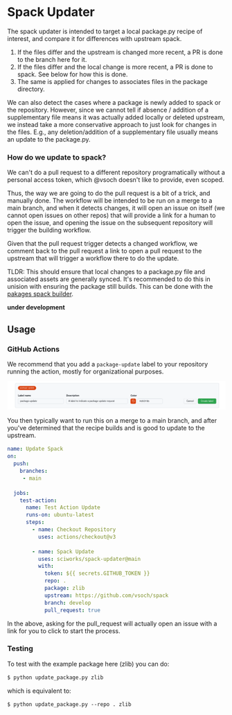 # Spack Updater

The spack updater is intended to target a local package.py recipe of interest,
and compare it for differences with upstream spack.

1. If the files differ and the upstream is changed more recent, a PR is done to the branch here for it.
2. If the files differ and the local change is more recent, a PR is done to spack. See below for how this is done.
3. The same is applied for changes to associates files in the package directory.

We can also detect the cases where a package is newly added to spack or the repository.
However, since we cannot tell if absence / addition of a supplementary file means
it was actually added locally or deleted upstream, we instead take a more conservative
approach to just look for changes in the files. E.g., any deletion/addition of a supplementary
file usually means an update to the package.py.

### How do we update to spack?

We can't do a pull request to a different repository programatically without a
personal access token, which @vsoch doesn't like to provide, even scoped.

Thus, the way we are going to do the pull request is a bit of a trick, and manually done.
The workflow will be intended to be run on a merge to a main branch, and when it detects
changes, it will open an issue on itself (we cannot open issues on other repos)
that will provide a link for a human to open the issue, and opening the issue
on the subsequent repository will trigger the building workflow.

Given that the pull request trigger detects a changed workflow, we comment
back to the pull request a link to open a pull request to the upstream that will
trigger a workflow there to do the update.

TLDR: This should ensure that local changes to a package.py file and associated assets
are generally synced. It's recommended to do this in unision with ensuring the package
still builds. This can be done with the [pakages spack builder](https://syspack.github.io/pakages/).

**under development**

## Usage

### GitHub Actions

We recommend that you add a `package-update` label to your repository running the action,
mostly for organizational purposes.

![img/label.png](img/label.png)

You then typically want to run this on a merge to a main branch, and after you've determined
that the recipe builds and is good to update to the upstream.

```yaml
name: Update Spack
on:
  push:
    branches:
     - main

  jobs:
    test-action:
      name: Test Action Update
      runs-on: ubuntu-latest
      steps:
        - name: Checkout Repository
          uses: actions/checkout@v3

        - name: Spack Update
          uses: sciworks/spack-updater@main
          with:
            token: ${{ secrets.GITHUB_TOKEN }}
            repo: .
            package: zlib
            upstream: https://github.com/vsoch/spack
            branch: develop
            pull_request: true
```

In the above, asking for the pull_request will actually open an issue with
a link for you to click to start the process.

### Testing

To test with the example package here (zlib) you can do:

```bash
$ python update_package.py zlib
```

which is equivalent to:

```
$ python update_package.py --repo . zlib
```

